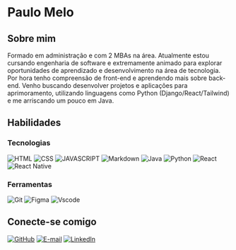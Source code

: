 # Paulo Melo

## Sobre mim

Formado em administração e com 2 MBAs na área. Atualmente estou cursando engenharia de software e extremamente animado para explorar oportunidades de aprendizado e desenvolvimento na área de tecnologia. Por hora tenho compreensão de front-end e aprendendo mais sobre back-end. Venho buscando desenvolver projetos e aplicações para aprimoramento, utilizando linguagens como Python (Django/React/Tailwind) e me arriscando um pouco em Java.

## Habilidades

### Tecnologias

![HTML](https://img.shields.io/badge/html5-192436?style=for-the-badge&logo=html5&logoColor=orange)
![CSS](https://img.shields.io/badge/css3-192436?style=for-the-badge&logo=css3)
![JAVASCRIPT](https://img.shields.io/badge/JavaScript-192436?style=for-the-badge&logo=javascript)
![Markdown](https://img.shields.io/badge/Markdown-192436?style=for-the-badge&logo=markdown)
![Java](https://img.shields.io/badge/java-192436?style=for-the-badge&logo=java)
![Python](https://img.shields.io/badge/python-192436?style=for-the-badge&logo=python&logoColor=ffdd54)
![React](https://img.shields.io/badge/React-192436?style=for-the-badge&logo=react&logoColor=61DAFB)
![React Native](https://img.shields.io/badge/React_Native-192436?style=for-the-badge&logo=react&logoColor=61DAFB)
<!--!![Angular](https://img.shields.io/badge/Angular-192436?style=for-the-badge&logo=angular&logoColor=white)
[TypeScript](https://img.shields.io/badge/TypeScript-192436?style=for-the-badge&logo=typescript&logoColor=white)
[C](https://img.shields.io/badge/C-192436?style=for-the-badge&logo=c&logoColor=white)
[C++](https://img.shields.io/badge/C%2B%2B-192436?style=for-the-badge&logo=c%2B%2B&logoColor=white)
[C#](https://img.shields.io/badge/C%23-192436?style=for-the-badge&logo=c-sharp&logoColor=white)-->

### Ferramentas

![Git](https://img.shields.io/badge/GIT-192436?style=for-the-badge&logo=git&logoColor=white)
![Figma](https://img.shields.io/badge/Figma-192436?style=for-the-badge&logo=figma&logoColor=figma)
![Vscode](https://img.shields.io/badge/Vscode-192436?style=for-the-badge&logo=visual-studio-code&logoColor=white)

## Conecte-se comigo

[![GitHub](https://img.shields.io/badge/GitHub-100000?style=for-the-badge&logo=github&logoColor=white)](https://github.com/Paul-Melo)
[![E-mail](https://img.shields.io/badge/-Email-000?style=for-the-badge&logo=microsoft-outlook&logoColor=007BFF)](mailto:paulomelo.adm@hotmail.com)
[![LinkedIn](https://img.shields.io/badge/LinkedIn-0077B5?style=for-the-badge&logo=linkedin&logoColor=white)](https://www.linkedin.com/in/paulo-melo-6a5683a7/)
